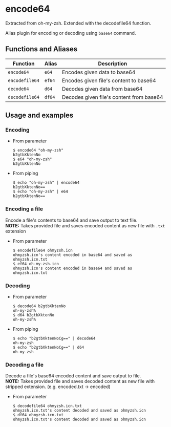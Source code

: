# encode64

Extracted from oh-my-zsh. Extended with the decodefile64 function.

Alias plugin for encoding or decoding using `base64` command.

## Functions and Aliases

| Function       | Alias  | Description                              |
| -------------- | ------ | ---------------------------------------- |
| `encode64`     | `e64`  | Encodes given data to base64             |
| `encodefile64` | `ef64` | Encodes given file's content to base64   |
| `decode64`     | `d64`  | Decodes given data from base64           |
| `decodefile64` | `df64` | Decodes given file's content from base64 |

## Usage and examples

### Encoding

- From parameter

  ```console
  $ encode64 "oh-my-zsh"
  b2gtbXktenNo
  $ e64 "oh-my-zsh"
  b2gtbXktenNo
  ```

- From piping

  ```console
  $ echo "oh-my-zsh" | encode64
  b2gtbXktenNo==
  $ echo "oh-my-zsh" | e64
  b2gtbXktenNo==
  ```

### Encoding a file

Encode a file's contents to base64 and save output to text file.  
**NOTE:** Takes provided file and saves encoded content as new file with `.txt` extension

- From parameter

  ```console
  $ encodefile64 ohmyzsh.icn
  ohmyzsh.icn's content encoded in base64 and saved as ohmyzsh.icn.txt
  $ ef64 oh-my-zsh.icn
  ohmyzsh.icn's content encoded in base64 and saved as ohmyzsh.icn.txt
  ```

### Decoding

- From parameter

  ```console
  $ decode64 b2gtbXktenNo
  oh-my-zsh%
  $ d64 b2gtbXktenNo
  oh-my-zsh%
  ```

- From piping

  ```console
  $ echo "b2gtbXktenNoCg==" | decode64
  oh-my-zsh
  $ echo "b2gtbXktenNoCg==" | d64
  oh-my-zsh
  ```

### Decoding a file

Decode a file's base64 encoded content and save output to file.  
**NOTE:** Takes provided file and saves decoded content as new file with stripped extension. (e.g. encoded.txt -> encoded)

- From parameter

  ```console
  $ decodefile64 ohmyzsh.icn.txt
  ohmyzsh.icn.txt's content decoded and saved as ohmyzsh.icn
  $ df64 ohmyzsh.icn.txt
  ohmyzsh.icn.txt's content decoded and saved as ohmyzsh.icn
  ```
